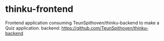 # thinku-frontend
Frontend application consuming TeunSpithoven/thinku-backend to make a Quiz application.
backend: https://github.com/TeunSpithoven/thinku-backend
